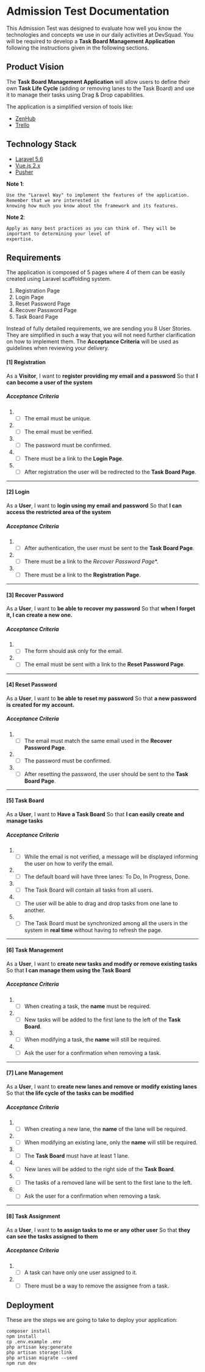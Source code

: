 # Admission Test Documentation

This Admission Test was designed to evaluate how well you know the technologies and concepts we use in our daily 
activities at DevSquad. You will be required to develop a **Task Board Management Application** following the 
instructions given in the following sections.

## Product Vision

The **Task Board Management Application** will allow users to define their own **Task Life Cycle** (adding or removing 
lanes to the Task Board) and use it to manage their tasks using Drag & Drop capabilities.

The application is a simplified version of tools like:  

 * [ZenHub](https://www.zenhub.com/)
 * [Trello](https://trello.com/)

## Technology Stack

 * [Laravel 5.6](https://laravel.com/)
 * [Vue.js 2.x](https://vuejs.org/)
 * [Pusher](https://pusher.com/)

**Note 1**: 
````
Use the "Laravel Way" to implement the features of the application. Remember that we are interested in 
knowing how much you know about the framework and its features.
````

**Note 2**: 
````
Apply as many best practices as you can think of. They will be important to determining your level of 
expertise.
````
 
## Requirements
 
 The application is composed of 5 pages where 4 of them can be easily created using Laravel scaffolding system.
   
 1. Registration Page
 1. Login Page
 1. Reset Password Page
 1. Recover Password Page
 1. Task Board Page
 
 Instead of fully detailed requirements, we are sending you 8 User Stories. They are simplified in such a way that you will 
 not need further clarification on how to implement them. The **Acceptance Criteria** will be used as guidelines when 
 reviewing your delivery.
 
 #### [1] Registration
 
 As a **Visitor**,
 I want to **register providing my email and a password**
 So that **I can become a user of the system**
 
 ##### Acceptance Criteria
 1. - [ ]  The email must be unique.
 1. - [ ]  The email must be verified.
 1. - [ ]  The password must be confirmed.
 1. - [ ]  There must be a link to the **Login Page**.
 1. - [ ]  After registration the user will be redirected to the **Task Board Page**.
 ----
 
 #### [2] Login
 As a **User**,
 I want to **login using my email and password**
 So that **I can access the restricted area of the system**
 
 ##### Acceptance Criteria
 1. - [ ]  After authentication, the user must be sent to the **Task Board Page**.
 1. - [ ]  There must be a link to the *Recover Password Page**.
 1. - [ ]  There must be a link to the **Registration Page**.
 ----
 
 #### [3] Recover Password
 As a **User**,
 I want to **be able to recover my password**
 So that **when I forget it, I can create a new one.**
 
 ##### Acceptance Criteria
 1. - [ ]  The form should ask only for the email.
 1. - [ ]  The email must be sent with a link to the **Reset Password Page**.
 ----
 
 #### [4] Reset Password
 As a **User**,
 I want to **be able to reset my password**
 So that **a new password is created for my account.**
 
 ##### Acceptance Criteria
 1. - [ ]  The email must match the same email used in the **Recover Password Page**.
 1. - [ ]  The password must be confirmed.
 1. - [ ]  After resetting the password, the user should be sent to the **Task Board Page**.
 ----
 
 #### [5] Task Board
 
 As a **User**,
 I want to **Have a Task Board**
 So that **I can easily create and manage tasks**
 
 ##### Acceptance Criteria
 1. - [ ] While the email is not verified, a message will be displayed informing the user on how to verify the email.
 1. - [ ] The default board will have three lanes: To Do, In Progress, Done.
 1. - [ ] The Task Board will contain all tasks from all users.
 1. - [ ] The user will be able to drag and drop tasks from one lane to another.
 1. - [ ] The Task Board must be synchronized among all the users in the system in **real time** without having to refresh the page.
 ----
 
 #### [6] Task Management
 
 As a **User**,
 I want to **create new tasks and modify or remove existing tasks**
 So that **I can manage them using the Task Board**
 
 ##### Acceptance Criteria
 1. - [ ]  When creating a task, the **name** must be required.
 1. - [ ]  New tasks will be added to the first lane to the left of the **Task Board**.
 1. - [ ]  When modifying a task, the **name** will still be required.
 1. - [ ]  Ask the user for a confirmation when removing a task.
 ----
 
 #### [7] Lane Management
 
 As a **User**,
 I want to **create new lanes and remove or modify existing lanes**
 So that **the life cycle of the tasks can be modified**
 
 ##### Acceptance Criteria
 1. - [ ]  When creating a new lane, the **name** of the lane will be required.
 1. - [ ]  When modifying an existing lane, only the **name** will still be required.
 1. - [ ]  The **Task Board** must have at least 1 lane.
 1. - [ ]  New lanes will be added to the right side of the **Task Board**.
 1. - [ ]  The tasks of a removed lane will be sent to the first lane to the left.
 1. - [ ]  Ask the user for a confirmation when removing a task.
 ----
 
 #### [8] Task Assignment
 
 As a **User**,
 I want to **to assign tasks to me or any other user**
 So that **they can see the tasks assigned to them**
 
 ##### Acceptance Criteria
 1. - [ ]  A task can have only one user assigned to it.
 1. - [ ]  There must be a way to remove the assignee from a task.
 
## Deployment

These are the steps we are going to take to deploy your application:

````
composer install
npm install
cp .env.example .env
php artisan key:generate
php artisan storage:link
php artisan migrate --seed
npm run dev
````
